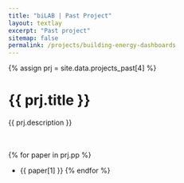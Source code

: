 ```yaml
---
title: "biLAB | Past Project"
layout: textlay
excerpt: "Past project"
sitemap: false
permalink: /projects/building-energy-dashboards
---
```


{% assign prj = site.data.projects_past[4] %}
# {{ prj.title }}
{{ prj.description }}  
<br><br>

{% for paper in prj.pp %}
* {{ paper[1] }}
{% endfor %}